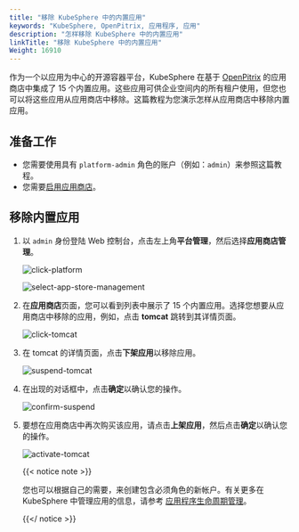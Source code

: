 ```yaml
---
title: "移除 KubeSphere 中的内置应用"
keywords: "KubeSphere, OpenPitrix, 应用程序, 应用"
description: "怎样移除 KubeSphere 中的内置应用"
linkTitle: "移除 KubeSphere 中的内置应用"
Weight: 16910
---
```


作为一个以应用为中心的开源容器平台，KubeSphere 在基于 [OpenPitrix](https://github.com/openpitrix/openpitrix) 的应用商店中集成了 15 个内置应用。这些应用可供企业空间内的所有租户使用，但您也可以将这些应用从应用商店中移除。这篇教程为您演示怎样从应用商店中移除内置应用。

## 准备工作

- 您需要使用具有 `platform-admin` 角色的账户（例如：`admin`）来参照这篇教程。
- 您需要[启用应用商店](../../../pluggable-components/app-store/)。

## 移除内置应用

1. 以 `admin` 身份登陆 Web 控制台，点击左上角**平台管理**，然后选择**应用商店管理**。

   ![click-platform](/images/docs/faq/applications/remove-built-in-apps/click-platform.PNG)

   ![select-app-store-management](/images/docs/faq/applications/remove-built-in-apps/select-app-store-management.PNG)

2. 在**应用商店**页面，您可以看到列表中展示了 15 个内置应用。选择您想要从应用商店中移除的应用，例如，点击 **tomcat** 跳转到其详情页面。

   ![click-tomcat](/images/docs/faq/applications/remove-built-in-apps/click-tomcat.PNG)

3. 在 tomcat 的详情页面，点击**下架应用**以移除应用。

   ![suspend-tomcat](/images/docs/faq/applications/remove-built-in-apps/suspend-tomcat.PNG)

4. 在出现的对话框中，点击**确定**以确认您的操作。

   ![confirm-suspend](/images/docs/faq/applications/remove-built-in-apps/confirm-suspend.PNG)

5. 要想在应用商店中再次购买该应用，请点击**上架应用**，然后点击**确定**以确认您的操作。

   ![activate-tomcat](/images/docs/faq/applications/remove-built-in-apps/activate-tomcat.PNG)

   {{< notice note >}}

   您也可以根据自己的需要，来创建包含必须角色的新帐户。有关更多在 KubeSphere 中管理应用的信息，请参考 [应用程序生命周期管理](../../../application-store/app-lifecycle-management/)。

   {{</ notice >}}

